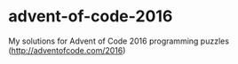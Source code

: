# advent-of-code-2016
My solutions for Advent of Code 2016 programming puzzles (http://adventofcode.com/2016)
